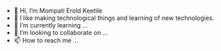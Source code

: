 - 👋 Hi, I’m Mompati Erold Keetile
- 👀 I like making technological things and learning of new technologies.
- 🌱 I’m currently learning ...
- 💞️ I’m looking to collaborate on ...
- 📫 How to reach me ...

<!---
Patco-Erold/Patco-Erold is a ✨ special ✨ repository because its `README.md` (this file) appears on your GitHub profile.
You can click the Preview link to take a look at your changes.
--->
